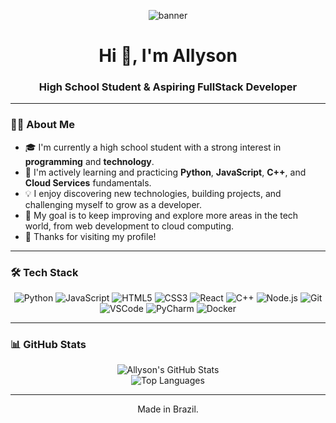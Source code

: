 <p align="center">
  <img src="https://raw.githubusercontent.com/allyxzs/allyxzs/main/profile-banner.png" alt="banner" />
</p>

<h1 align="center">Hi 👋, I'm Allyson</h1>
<h3 align="center">High School Student & Aspiring FullStack Developer</h3>

---

### 👨‍💻 About Me

- 🎓 I'm currently a high school student with a strong interest in **programming** and **technology**.  
- 🚀 I'm actively learning and practicing **Python**, **JavaScript**, **C++**, and **Cloud Services** fundamentals.  
- 💡 I enjoy discovering new technologies, building projects, and challenging myself to grow as a developer.  
- 🌱 My goal is to keep improving and explore more areas in the tech world, from web development to cloud computing.  
- 🙌 Thanks for visiting my profile!

---

### 🛠️ Tech Stack

<p align="center">
  <img src="https://img.shields.io/badge/Python-3776AB?style=for-the-badge&logo=python&logoColor=white" alt="Python"/>
  <img src="https://img.shields.io/badge/JavaScript-F7DF1E?style=for-the-badge&logo=javascript&logoColor=black" alt="JavaScript"/>
  <img src="https://img.shields.io/badge/HTML5-E34F26?style=for-the-badge&logo=html5&logoColor=white" alt="HTML5"/>
  <img src="https://img.shields.io/badge/CSS3-1572B6?style=for-the-badge&logo=css3&logoColor=white" alt="CSS3"/>
  <img src="https://img.shields.io/badge/React-61DAFB?style=for-the-badge&logo=react&logoColor=black" alt="React"/>
  <img src="https://img.shields.io/badge/C++-00599C?style=for-the-badge&logo=c%2B%2B&logoColor=white" alt="C++"/>
  <img src="https://img.shields.io/badge/Node.js-339933?style=for-the-badge&logo=node.js&logoColor=white" alt="Node.js"/>
  <img src="https://img.shields.io/badge/Git-F05032?style=for-the-badge&logo=git&logoColor=white" alt="Git"/>
  <img src="https://img.shields.io/badge/VS%20Code-007ACC?style=for-the-badge&logo=visual-studio-code&logoColor=white" alt="VSCode"/>
  <img src="https://img.shields.io/badge/PyCharm-000000?style=for-the-badge&logo=pycharm&logoColor=white" alt="PyCharm"/>
  <img src="https://img.shields.io/badge/Docker-2496ED?style=for-the-badge&logo=docker&logoColor=white" alt="Docker"/>
</p>

---

### 📊 GitHub Stats

<p align="center">
  <img src="https://github-readme-stats.vercel.app/api?username=allyxzs&show_icons=true&theme=tokyonight" alt="Allyson's GitHub Stats"/>
  <br/>
  <img src="https://github-readme-stats.vercel.app/api/top-langs/?username=allyxzs&layout=compact&theme=tokyonight" alt="Top Languages"/>
</p>

---

<p align="center">Made in Brazil.</p>
